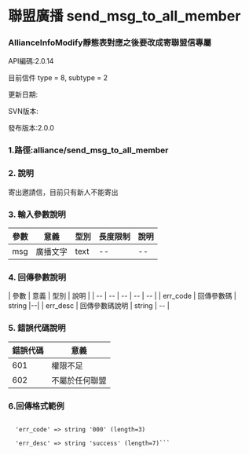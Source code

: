 # 聯盟廣播 send_msg_to_all_member




### AllianceInfoModify靜態表對應之後要改成寄聯盟信專屬



API編碼:2.0.14

目前信件 type = 8, subtype = 2



更新日期:

> 

SVN版本:

> 

發布版本:2.0.0
### 1.路徑:alliance/send_msg_to_all_member

### 2. 說明
寄出邀請信，目前只有新人不能寄出
### 3. 輸入參數說明
| 參數 | 意義 | 型別 |長度限制| 說明 |
| -- | -- | -- | -- | -- |
|msg|廣播文字|text|--|--|



### 4. 回傳參數說明
| 參數 | 意義 | 型別 | 說明 |
| -- | -- | -- | -- | -- |
| err_code | 回傳參數碼 | string |--|
| err_desc | 回傳參數碼說明 | string | -- |




### 5. 錯誤代碼說明
|錯誤代碼|意義|
|--|--|
|601|權限不足|
|602|不屬於任何聯盟|

### 6.回傳格式範例

```array (size=2)

  'err_code' => string '000' (length=3)
  
  'err_desc' => string 'success' (length=7)```
